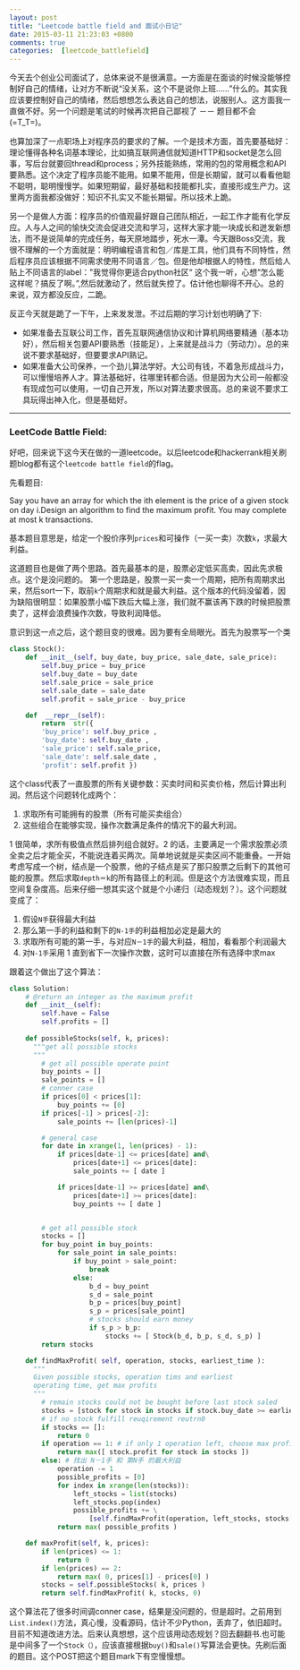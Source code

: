 ```yaml
---
layout: post
title: "Leetcode battle field and 面试小日记"
date: 2015-03-11 21:23:03 +0800
comments: true
categories:  [leetcode_battlefield]
---
```


今天去个创业公司面试了，总体来说不是很满意。一方面是在面谈的时候没能够控制好自己的情绪，让对方不断说“没关系，这个不是说你上班……”什么的。其实我应该要控制好自己的情绪，然后想想怎么表达自己的想法，说服别人。这方面我一直做不好。另一个问题是笔试的时候再次把自己鄙视了 －－ 题目都不会(=T_T=)。

也算加深了一点职场上对程序员的要求的了解。一个是技术方面，首先要基础好：理论懂得各种名词基本理论，比如搞互联网通信就知道HTTP和socket是怎么回事，写后台就要回thread和process；另外技能熟练，常用的包的常用概念和API要熟悉。这个决定了程序员能不能用。如果不能用，但是长期留，就可以看看他聪不聪明，聪明慢慢学。如果短期留，最好基础和技能都扎实，直接形成生产力。这里两方面我都没做好：知识不扎实又不能长期留。所以技术上跪。

另一个是做人方面：程序员的价值观最好跟自己团队相近，一起工作才能有化学反应。人与人之间的愉快交流会促进交流和学习，这样大家才能一块成长和迸发新想法，而不是说简单的完成任务，每天原地踏步，死水一潭。今天跟Boss交流，我很不理解的一个方面就是：明明编程语言和包／库是工具，他们具有不同特性，然后程序员应该根据不同需求使用不同语言／包。但是他却根据人的特性，然后给人贴上不同语言的label："我觉得你更适合python社区“ 这个我一听，心想“怎么能这样呢？搞反了啊。”,然后就激动了，然后就失控了。估计他也聊得不开心。总的来说，双方都没反应，二跪。

反正今天就是跪了一下午，上来发发泄。不过后期的学习计划也明确了下:

* 如果准备去互联公司工作，首先互联网通信协议和计算机网络要精通（基本功好），然后相关包要API要熟悉（技能足），上来就是战斗力（劳动力）。总的来说不要求基础好，但要要求API熟记。
* 如果准备大公司保养，一个劲儿算法学好。大公司有钱，不着急形成战斗力，可以慢慢培养人才。算法基础好，往哪里转都合适。但是因为大公司一般都没有现成包可以使用，一切自己开发，所以对算法要求很高。总的来说不要求工具玩得出神入化，但是基础好。

---------------------------------

### LeetCode Battle Field:

好吧，回来说下这今天在做的一道leetcode。以后leetcode和hackerrank相关刷题blog都有这个```leetcode battle field```的flag。

先看题目:
  
  Say you have an array for which the ith element is the price of a given stock on day i.Design an algorithm to find the maximum profit. You may complete at most k transactions.

基本题目意思是，给定一个股价序列```prices```和可操作（一买一卖）次数```k```，求最大利益。

这道题目也是做了两个思路。首先最基本的是，股票必定低买高卖，因此先求极点。这个是没问题的。
第一个思路是，股票一买一卖一个周期，把所有周期求出来，然后sort一下，取前```k```个周期求和就是最大利益。这个版本的代码没留着，因为缺陷很明显：如果股票小幅下跌后大幅上涨，我们就不赢该再下跌的时候把股票卖了，这样会浪费操作次数，导致利润降低。

意识到这一点之后，这个题目变的很难。因为要有全局眼光。首先为股票写一个类

```Python
class Stock():
    def __init__(self, buy_date, buy_price, sale_date, sale_price):
        self.buy_price = buy_price
        self.buy_date = buy_date
        self.sale_price = sale_price
        self.sale_date = sale_date
        self.profit = sale_price - buy_price

    def  __repr__(self):
        return  str({
        'buy_price': self.buy_price ,
        'buy_date': self.buy_date ,
        'sale_price': self.sale_price, 
        'sale_date': self.sale_date ,
        'profit': self.profit })
```
这个class代表了一直股票的所有关键参数：买卖时间和买卖价格，然后计算出利润。然后这个问题转化成两个：

1.  求取所有可能拥有的股票（所有可能买卖组合）
2. 这些组合在能够实现，操作次数满足条件的情况下的最大利润。

 1 很简单，求所有极值点然后排列组合就好。2 的话，主要满足一个需求股票必须全卖之后才能全买，不能说连着买两次。简单地说就是买卖区间不能重叠。一开始考虑写成一个树，结点是一个股票，他的子结点是买了那只股票之后剩下的其他可能的股票。然后求取```depth＝k```的所有路径上的利润。但是这个方法很难实现，而且空间复杂度高。后来仔细一想其实这个就是个小递归（动态规划？）。这个问题就变成了：


1. 假设```N手```获得最大利益
2. 那么第一手的利益和剩下的```N-1手```的利益相加必定是最大的
3. 求取所有可能的第一手，与对应```N－1手```的最大利益，相加，看看那个利润最大
4. 对```N-1手```采用 1 直到省下一次操作次数，这时可以直接在所有选择中求max

跟着这个做出了这个算法：

```Python
class Solution:
    # @return an integer as the maximum profit 
    def __init__(self):
        self.have = False
        self.profits = []
        
    def possibleStocks(self, k, prices):
      """get all possible stocks
      """
        # get all possible operate point
        buy_points = []
        sale_points = []
        # conner case
        if prices[0] < prices[1]:
            buy_points += [0]
        if prices[-1] > prices[-2]:
            sale_points += [len(prices)-1]

        # general case
        for date in xrange(1, len(prices) - 1):
            if prices[date-1] <= prices[date] and\
                prices[date+1] <= prices[date]:
                sale_points += [ date ]

            if prices[date-1] >= prices[date] and\
                prices[date+1] >= prices[date]:
                buy_points += [ date ]


        # get all possible stock
        stocks = []
        for buy_point in buy_points:
            for sale_point in sale_points:
                if buy_point > sale_point:
                    break
                else:
                    b_d = buy_point
                    s_d = sale_point
                    b_p = prices[buy_point]
                    s_p = prices[sale_point]
                    # stocks should earn money
                    if s_p > b_p:
                        stocks += [ Stock(b_d, b_p, s_d, s_p) ]
        return stocks

    def findMaxProfit( self, operation, stocks, earliest_time ):
      """  
      Given possible stocks, operation tims and earliest 
      operating time, get max profits
      """
        # remain stocks could not be bought before last stock saled
        stocks = [stock for stock in stocks if stock.buy_date >= earliest_time ]
        # if no stock fulfill reuqirement reutrn0
        if stocks == []:
            return 0
        if operation == 1: # if only 1 operation left, choose max profit
            return max([ stock.profit for stock in stocks ])
        else: # 找出 N－1手 和 第N手 的最大利益
            operation -= 1
            possible_profits = [0]
            for index in xrange(len(stocks)):
                left_stocks = list(stocks)
                left_stocks.pop(index)
                possible_profits += \
                    [self.findMaxProfit(operation, left_stocks, stocks[index].sale_date) + stock.profit]
            return max( possible_profits )

    def maxProfit(self, k, prices):
        if len(prices) <= 1: 
            return 0
        if len(prices) == 2:
            return max( 0, prices[1] - prices[0] )
        stocks = self.possibleStocks( k, prices )
        return self.findMaxProfit( k, stocks, 0)
```

这个算法花了很多时间调conner case，结果是没问题的，但是超时。之前用到```List.index()```方法，真心慢，没看源码，估计不少Python，丢弃了，依旧超时。目前不知道改进方法。后来认真想想，这个应该用动态规划？回去翻翻书.也可能是中间多了一个```Stock（）```，应该直接根据```buy()```和```sale()```写算法会更快。先刷后面的题目。这个POST把这个题目mark下有空慢慢想。














